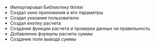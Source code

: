 * Импортировал Библиотеку tkinter
* Создал окно приложения и его параметры
* Создал указания пользователю
* Создал кнопку расчета
* Создание функции расчета и проверки данных на правильность
* Добавление формулы расчета суммы
* Создание поля вывода суммы

